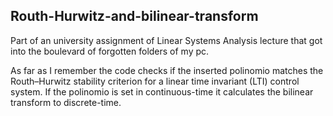 ## Routh-Hurwitz-and-bilinear-transform 

Part of an university assignment of Linear Systems Analysis lecture that got into the boulevard of forgotten folders of my pc.

As far as I remember the code checks if the inserted polinomio matches the Routh–Hurwitz stability criterion for a linear time invariant (LTI) control system. If the polinomio is set in continuous-time it calculates the bilinear transform to discrete-time. 